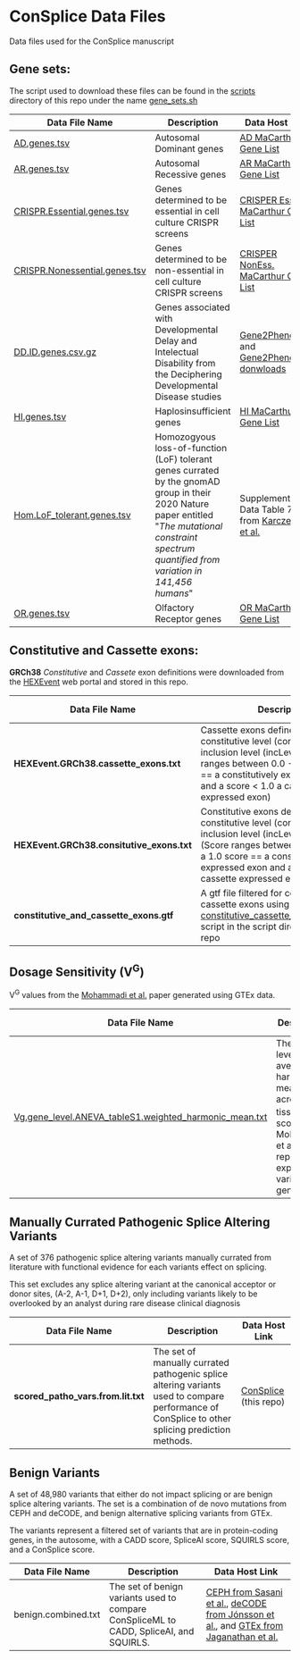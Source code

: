 # ConSplice Data Files

Data files used for the ConSplice manuscript


## Gene sets:

The script used to download these files can be found in the [scripts](https://github.com/mikecormier/ConSplice-manuscript/scripts/) directory of this repo under the name [gene_sets.sh](https://github.com/mikecormier/ConSplice-manuscript/scripts/gene_sets.sh)

| Data File Name | Description | Data Host Link |
| -------------- | ----------- | -------------- |
| [AD.genes.tsv](https://github.com/mikecormier/ConSplice-manuscript/blob/main/data/AD.genes.tsv) | Autosomal Dominant genes | [AD MaCarthur Gene List](https://github.com/macarthur-lab/gene_lists/blob/master/lists/berg_ad.tsv) |
| [AR.genes.tsv](https://github.com/mikecormier/ConSplice-manuscript/blob/main/data/AR.genes.tsv) | Autosomal Recessive genes | [AR MaCarthur Gene List](https://github.com/macarthur-lab/gene_lists/blob/master/lists/all_ar.tsv) |
| [CRISPR.Essential.genes.tsv](https://github.com/mikecormier/ConSplice-manuscript/blob/main/data/CRISPR.Essential.genes.tsv) | Genes determined to be essential in cell culture CRISPR screens | [CRISPER Ess. MaCarthur Gene List](https://github.com/macarthur-lab/gene_lists/blob/master/lists/CEGv2_subset_universe.tsv) |
| [CRISPR.Nonessential.genes.tsv](https://github.com/mikecormier/ConSplice-manuscript/blob/main/data/CRISPR.Nonessential.genes.tsv) | Genes determined to be non-essential in cell culture CRISPR screens | [CRISPER NonEss. MaCarthur Gene List](https://github.com/macarthur-lab/gene_lists/blob/master/lists/NEGv1_subset_universe.tsv) |
| [DD.ID.genes.csv.gz](https://github.com/mikecormier/ConSplice-manuscript/blob/main/data/DD.ID.genes.csv.gz) | Genes associated with Developmental Delay and Intelectual Disability from the Deciphering Developmental Disease studies | [Gene2Phenotype](https://www.ebi.ac.uk/gene2phenotype/) and [Gene2Phenotype donwloads](https://www.ebi.ac.uk/gene2phenotype/downloads/) |
| [HI.genes.tsv](https://github.com/mikecormier/ConSplice-manuscript/blob/main/data/HI.genes.tsv) | Haplosinsufficient genes | [HI MaCarthur Gene List](https://github.com/macarthur-lab/gene_lists/blob/master/lists/clingen_level3_genes_2018_09_13.tsv) |
| [Hom.LoF_tolerant.genes.tsv](https://github.com/mikecormier/ConSplice-manuscript/blob/main/data/Hom.LoF_tolerant.genes.tsv) | Homozogyous loss-of-function (LoF) tolerant genes currated by the gnomAD group in their 2020 Nature paper entitled "*The mutational constraint spectrum quantified from variation in 141,456 humans*" | Supplementary Data Table 7 from [Karczewski et al.](https://www.nature.com/articles/s41586-020-2308-7) |
| [OR.genes.tsv](https://github.com/mikecormier/ConSplice-manuscript/blob/main/data/OR.genes.tsv) | Olfactory Receptor genes | [OR MaCarthur Gene List](https://github.com/macarthur-lab/gene_lists/blob/master/lists/olfactory_receptors.tsv) |



## Constitutive and Cassette exons:

**GRCh38** *Constitutive* and *Cassete* exon definitions were downloaded from the [HEXEvent](http://hexevent.mmg.uci.edu/cgi-bin/HEXEvent/HEXEventWEB.cgi) web portal and stored in this repo. 

| Data File Name | Description | Data Host Link |
| -------------- | ----------- | -------------- |
| **HEXEvent.GRCh38.cassette_exons.txt** | Cassette exons defined with a constitutive level (constitLevel) and inclusion level (incLevel) < 1.0. (Score ranges between 0.0 - 1.0, with a 1.0 == a constitutively expressed exon and a score < 1.0 a cassette expressed exon) | [HEXEvent](http://hexevent.mmg.uci.edu/cgi-bin/HEXEvent/HEXEventWEB.cgi) | 
| **HEXEvent.GRCh38.consitutive_exons.txt** | Constitutive exons defined with a constitutive level (constitLevel) and inclusion level (incLevel) == 1.0. (Score ranges between 0.0 - 1.0, with a 1.0 score == a constitutively expressed exon and a score < 1.0 a cassette expressed exon) | [HEXEvent](http://hexevent.mmg.uci.edu/cgi-bin/HEXEvent/HEXEventWEB.cgi) | 
| **constitutive_and_cassette_exons.gtf** | A gtf file filtered for constitutive and cassette exons using the [constitutive_cassette_exon_gtf_filter.py](https://github.com/mikecormier/ConSplice-manuscript/tree/main/scripts/constitutive_cassette_exonsconstitutive_cassette_exon_gtf_filter.py) script in the script directory of this repo | [ConSplice Scripts](https://github.com/mikecormier/ConSplice-manuscript/tree/main/scripts/constitutive_cassette_exons) |



## Dosage Sensitivity (V<sup>G</sup>)

V<sup>G</sup> values from the [Mohammadi et al.](https://www.science.org/doi/10.1126/science.aay0256?) paper generated using GTEx data. 

| Data File Name | Description | Data Host Link |
| -------------- | ----------- | -------------- |
| [Vg.gene_level.ANEVA_tableS1.weighted_harmonic_mean.txt](https://github.com/mikecormier/ConSplice-manuscript/blob/main/data/Vg.gene_level.ANEVA_tableS1.weighted_harmonic_mean.txt) | The gene level averaged harmonic mean across tissues V<sup>G</sup> scores from Mohammadi et al. representing expression variation by gene. | Supplemental Table S1 from [Mohammadi et al.](https://www.science.org/doi/10.1126/science.aay0256?) | 


## Manually Currated Pathogenic Splice Altering Variants

A set of 376 pathogenic splice altering variants manually currated from literature with functional evidence for each variants effect on splicing.

This set excludes any splice altering variant at the canonical acceptor or donor sites, (A-2, A-1, D+1, D+2), only including variants likely to be overlooked by an analyst during rare disease clinical diagnosis 

| Data File Name | Description | Data Host Link |
| -------------- | ----------- | -------------- |
| **scored_patho_vars.from.lit.txt** | The set of manually currated pathogenic splice altering variants used to compare performance of ConSplice to other splicing prediction methods. | [ConSplice](https://github.com/mikecormier/ConSplice-manuscript/data/) (this repo) |


## Benign Variants

A set of 48,980 variants that either do not impact splicing or are benign splice altering variants. The set is a combination of de novo mutations from CEPH and deCODE, and benign alternative splicing variants from GTEx. 

The variants represent a filtered set of variants that are in protein-coding genes, in the autosome, with a CADD score, SpliceAI score, SQUIRLS score, and a ConSplice score. 

| Data File Name | Description | Data Host Link |
| -------------- | ----------- | -------------- |
| benign.combined.txt | The set of benign variants used to compare ConSpliceML to CADD, SpliceAI, and SQUIRLS. | [CEPH from Sasani et al.](https://elifesciences.org/articles/46922), [deCODE from Jónsson et al.](https://www.nature.com/articles/nature24018), and [GTEx from Jaganathan et al.](https://www.sciencedirect.com/science/article/pii/S0092867418316295?via%3Dihub) |



